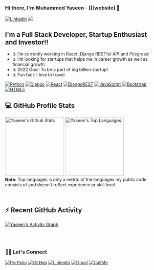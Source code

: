 ### Hi there, I'm Muhammed Yaseen - [][website] 👋 

[![Linkedin](https://img.shields.io/badge/Linkedin-brightgreen)](https://www.linkedin.com/in/muhammedya/)
[![](https://visitcount.itsvg.in/api?id=muhammedya&label=Profile%20Views&color=0&icon=6&pretty=false)](https://visitcount.itsvg.in)

## I'm a Full Stack Developer, Startup Enthusiast and Investor!!

- ⚓ I’m currently working in React, Django RESTful API and Posgresql
- ⚓ I’m looking for startups that helps me in career growth as well as financial growth
- ⚓ 2022 Goal: To be a part of big billion startup!
- ⚓ Fun fact: I love to travel



<!---
muhammedya/muhammedya is a ✨ special ✨ repository because its `README.md` (this file) appears on your GitHub profile.
You can click the Preview link to take a look at your changes.
--->




[![Python](https://img.shields.io/badge/python-3670A0?style=for-the-badge&logo=python&logoColor=ffdd54)](https://www.linkedin.com/in/muhammedya/)
[![Django](https://img.shields.io/badge/django-%23092E20.svg?style=for-the-badge&logo=django&logoColor=white)](https://www.linkedin.com/in/muhammedya/)
[![React](https://img.shields.io/badge/react-%2320232a.svg?style=for-the-badge&logo=react&logoColor=%2361DAFB)](https://www.linkedin.com/in/muhammedya/)
[![DjangoREST](https://img.shields.io/badge/DJANGO-REST-ff1709?style=for-the-badge&logo=django&logoColor=white&color=ff1709&labelColor=gray)](https://www.linkedin.com/in/muhammedya/)
[![JavaScript](https://img.shields.io/badge/javascript-%23323330.svg?style=for-the-badge&logo=javascript&logoColor=%23F7DF1E)](https://www.linkedin.com/in/muhammedya/)
[![Bootstrap](https://img.shields.io/badge/bootstrap-%23563D7C.svg?style=for-the-badge&logo=bootstrap&logoColor=white)](https://www.linkedin.com/in/muhammedya/)
[![HTML5](https://img.shields.io/badge/html5-%23E34F26.svg?style=for-the-badge&logo=html5&logoColor=white)](https://www.linkedin.com/in/muhammedya/)

## 💻 GitHub Profile Stats
 <p> 
    <a href="https://github.com/muhammedya/github-readme-stats"><img alt="Yaseen's Github Stats" src="https://github-readme-stats.vercel.app/api?username=muhammedya&show_icons=true&count_private=true&theme=react&hide_border=true&bg_color=1F222E&title_color=F85D7F&icon_color=F8D866" height="192px"/></a>
  <a href="https://github.com/muhammedya/github-readme-stats"><img alt="Yaseen's Top Languages" src="https://github-readme-stats.vercel.app/api/top-langs/?username=muhammedya&langs_count=8&layout=compact&theme=react&hide_border=true&bg_color=1F222E&title_color=F85D7F&icon_color=F8D866" height="192px"/></a>
  <br/>
  <b>Note:</b> Top languages is only a metric of the languages my public code consists of and doesn't reflect experience or skill level.
</p>
<br/>

## ⚡ Recent GitHub Activity
<p>
 <a href="https://github.com/muhammedya/github-readme-activity-graph"><img alt="Yaseen's Activity Graph" src="https://activity-graph.herokuapp.com/graph?username=muhammedya&custom_title=muhammedya's%20Contribution%20Graph&bg_color=1F222E&color=F8D866&line=F85D7F&point=FFFFFF&hide_border=true" /></a>
 <br/>
</p>
<br/>
<br/>

### 🙋‍♀️ Let's Connect
<p align="left">
	<a href="http://muhammedyaseen.pythonanywhere.com/" target="_blank"><img src="https://img.icons8.com/bubbles/50/000000/web.png" alt="Portfolio"/></a>
	<a href="https://github.com/muhammedya/" target="_blank"><img src="https://img.icons8.com/bubbles/50/000000/github.png" alt="GitHub"/></a>
	<a href="https://www.linkedin.com/in/muhammedya/" target="_blank"><img src="https://img.icons8.com/bubbles/50/000000/linkedin.png" alt="LinkedIn"/></a>
	<a href="mailto:muhammedyaseen77@gmail.com" target="_blank"><img src="https://img.icons8.com/bubbles/50/000000/gmail.png" alt="Gmail"/></a>
	<a href="https://api.whatsapp.com/send?phone=9895346046&text=Please%20send%20us%20your%20resume." target="_blank"><img src="https://img.icons8.com/bubbles/50/000000/teacher-phone-call.png" alt="CallMe"/></a>
</p>
